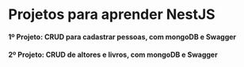 # Projetos para aprender NestJS

#### 1º Projeto: CRUD para cadastrar pessoas, com mongoDB e Swagger

#### 2º Projeto: CRUD de altores e livros, com mongoDB e Swagger
